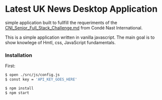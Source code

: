 # Latest UK News Desktop Application

simple application built to fullfill the requeriments of the   [CNI_Senior_Full_Stack_Challenge.md](https://github.com/joemccann/dillinger/blob/master/KUBERNETES.md) from Condé Nast International.

This is a simple application written in vanilla javascript. The main goal is to show knowlege of Hmtl, css, JavaScript fundamentals.

### Installation

First:
```sh
$ open ./src/js/config.js
$ const key = 'API_KEY_GOES_HERE'
```

```sh
$ npm install
$ npm start
```
